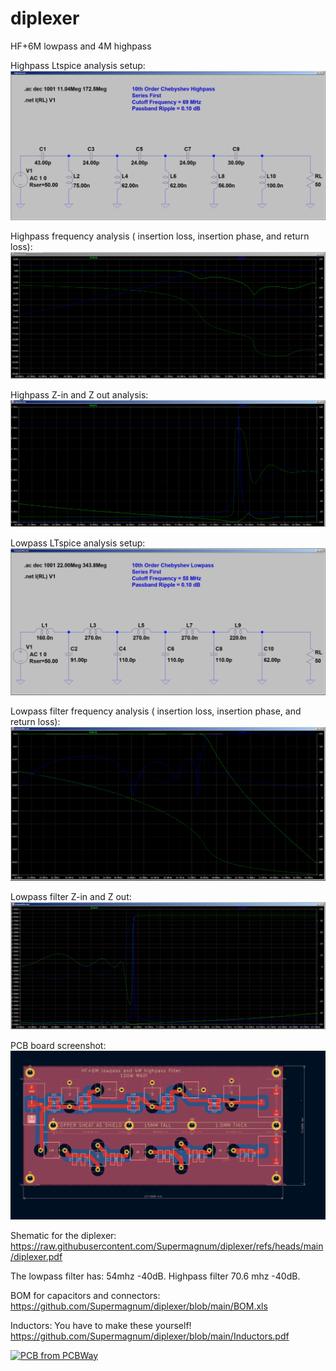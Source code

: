 # diplexer
HF+6M lowpass and 4M highpass

Highpass Ltspice analysis setup:
![highpass-parts.png](highpass-parts.png)

Highpass frequency analysis ( insertion loss, insertion phase, and return loss):
![highpass.png](highpass.png)

Highpass Z-in and Z out analysis:
![highpass-imp.png](highpass-imp.png)


Lowpass LTspice analysis setup:
![lowpassfilter-parts.png](lowpassfilter-parts.png)

Lowpass filter frequency analysis ( insertion loss, insertion phase, and return loss):
![lowpassfilter.png](lowpassfilter.png)

Lowpass filter Z-in and Z out:
![lowpassfilter-Z.png](lowpassfilter-Z.png)

PCB board screenshot:
![board-picture-kicad.png](https://github.com/Supermagnum/diplexer/blob/main/board-picture-kicad.png)

Shematic for the diplexer:
https://raw.githubusercontent.com/Supermagnum/diplexer/refs/heads/main/diplexer.pdf


The lowpass filter has: 54mhz -40dB. Highpass filter 70.6 mhz -40dB.

BOM for capacitors and connectors:
https://github.com/Supermagnum/diplexer/blob/main/BOM.xls

Inductors:
You have to make these yourself!
https://github.com/Supermagnum/diplexer/blob/main/Inductors.pdf


<a href="https://www.pcbway.com/project/shareproject/HF_6M_lowpass_and_4M_highpass_diplexer_37973d8c.html"><img src="https://www.pcbway.com/project/img/images/frompcbway-1220.png" alt="PCB from PCBWay" /></a>







